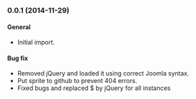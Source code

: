 ### 0.0.1 (2014-11-29)

#### General

* Initial import.

#### Bug fix

* Removed jQuery and loaded it using correct Joomla syntax.
* Put sprite to github to prevent 404 errors.
* Fixed bugs and replaced $ by jQuery for all instances